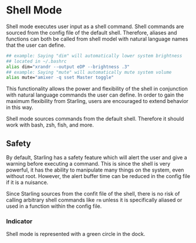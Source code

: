 # Shell Mode

Shell mode executes user input as a shell command. Shell commands are sourced from the config file of the default shell. Therefore, aliases and functions can both be called from shell model with natural language names that the user can define.

```bash
## example: Saying "dim" will automatically lower system brightness
## located in ~/.bashrc
alias dim="xrandr --output eDP --brightness .3"
## example: Saying "mute" will automatically mute system volume
alias mute="amixer -q sset Master toggle"
```

This functionality allows the power and flexibility of the shell in conjunction with natural language commands the user can define. In order to gain the maximum flexibility from Starling,  users are encouraged to extend behavior in this way. 

Shell mode sources commands from the default shell. Therefore it should work with bash, zsh, fish, and more.

## Safety
By default, Starling  has a safety feature which will alert the user and give a warning before executing a command. This is since the shell is very powerful, it has the ability to manipulate many things on the system, even without root. However, the alert buffer time can be reduced in the config file if  it is a nuisance.

 Since Starling  sources from the confit file of the shell, there is no risk of calling arbitrary shell commands like `rm`  unless it is specifically aliased or used in a function within the config file.

### Indicator

 Shell mode is represented with a green circle in the dock.